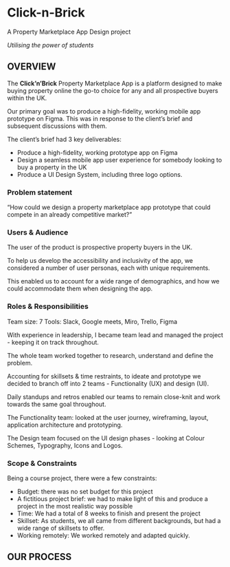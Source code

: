 # Click-n-Brick
A Property Marketplace App Design project

*Utilising the power of students*

## OVERVIEW

The **Click’n’Brick** Property Marketplace App is a platform designed to make buying property online the go-to choice for any and all prospective buyers within the UK.

Our primary goal was to produce a high-fidelity, working mobile app prototype on Figma. This was in response to the client’s brief and subsequent discussions with them.

The client’s brief had 3 key deliverables: 
- Produce a high-fidelity, working prototype app on Figma
- Design a seamless mobile app user experience for somebody looking to buy a property in the UK
- Produce a UI Design System, including three logo options.

### Problem statement

“How could we design a property marketplace app prototype that could compete in an already competitive market?”

### Users & Audience 

The user of the product is prospective property buyers in the UK.

To help us develop the accessibility and inclusivity of the app, we considered a number of user personas, each with unique requirements. 

This enabled us to account for a wide range of demographics, and how we could accommodate them when designing the app.

### Roles & Responsibilities 

Team size: 7
Tools: Slack, Google meets, Miro, Trello, Figma

With experience in leadership, I became team lead and managed the project - keeping it on track throughout.

The whole team worked together to research, understand and define the problem.

Accounting for skillsets & time restraints, to ideate and prototype we decided to branch off into 2 teams - Functionality (UX) and design (UI).

Daily standups and retros enabled our teams to remain close-knit and work towards the same goal throughout.

The Functionality team: looked at the user journey,  wireframing, layout, application architecture and prototyping.

The Design team focused on the UI design phases - looking at Colour Schemes, Typography, Icons and Logos.

### Scope & Constraints

Being a course project, there were a few constraints:

* Budget: there was no set budget for this project
* A fictitious project brief: we had to make light of this and produce a project in the most realistic way possible
* Time: We had a total of 8 weeks to finish and present the project
* Skillset: As students, we all came from different backgrounds, but had a wide range of skillsets to offer.
* Working remotely: We worked remotely and adapted quickly. 


## OUR PROCESS

